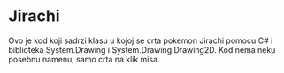 # Jirachi
Ovo je kod koji sadrzi klasu u kojoj se crta pokemon Jirachi pomocu C# i biblioteka System.Drawing i System.Drawing.Drawing2D.
Kod nema neku posebnu namenu, samo crta na klik misa.

